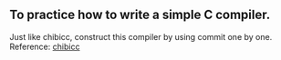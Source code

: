 ## To practice how to write a simple C compiler.   
Just like chibicc, construct this compiler by using commit one by one.  
Reference: [chibicc](https://github.com/rui314/chibicc)
